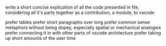 write a short concise explication of all the code presented in file, considering all it's parts together as a contribution, a module, to vscode

prefer tables
prefer short paragraphs over long
prefer common sense metaphors without being dopey, especially spatial or mechanical analogies
prefer connecting it in with other parts of vscode architecture
prefer taking up short amounts of the user time
